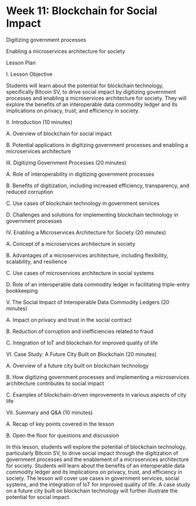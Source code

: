 # Week 11: Blockchain for Social Impact

Digitizing government processes&#x20;

Enabling a microservices architecture for society&#x20;

&#x20;&#x20;

Lesson Plan&#x20;

&#x20;&#x20;

I. Lesson Objective&#x20;

Students will learn about the potential for blockchain technology, specifically Bitcoin SV, to drive social impact by digitizing government processes and enabling a microservices architecture for society. They will explore the benefits of an interoperable data commodity ledger and its implications on privacy, trust, and efficiency in society.&#x20;

&#x20;&#x20;

II. Introduction (10 minutes)&#x20;

A. Overview of blockchain for social impact&#x20;

B. Potential applications in digitizing government processes and enabling a microservices architecture&#x20;

&#x20;&#x20;

III. Digitizing Government Processes (20 minutes)&#x20;

A. Role of interoperability in digitizing government processes&#x20;

B. Benefits of digitization, including increased efficiency, transparency, and reduced corruption&#x20;

C. Use cases of blockchain technology in government services&#x20;

D. Challenges and solutions for implementing blockchain technology in government processes&#x20;

&#x20;&#x20;

IV. Enabling a Microservices Architecture for Society (20 minutes)&#x20;

A. Concept of a microservices architecture in society&#x20;

B. Advantages of a microservices architecture, including flexibility, scalability, and resilience&#x20;

C. Use cases of microservices architecture in social systems&#x20;

D. Role of an interoperable data commodity ledger in facilitating triple-entry bookkeeping&#x20;

&#x20;&#x20;

V. The Social Impact of Interoperable Data Commodity Ledgers (20 minutes)&#x20;

A. Impact on privacy and trust in the social contract&#x20;

B. Reduction of corruption and inefficiencies related to fraud&#x20;

C. Integration of IoT and blockchain for improved quality of life&#x20;

&#x20;&#x20;

VI. Case Study: A Future City Built on Blockchain (20 minutes)&#x20;

A. Overview of a future city built on blockchain technology&#x20;

B. How digitizing government processes and implementing a microservices architecture contributes to social impact&#x20;

C. Examples of blockchain-driven improvements in various aspects of city life&#x20;

&#x20;&#x20;

VII. Summary and Q\&A (10 minutes)&#x20;

A. Recap of key points covered in the lesson&#x20;

B. Open the floor for questions and discussion&#x20;

&#x20;&#x20;

In this lesson, students will explore the potential of blockchain technology, particularly Bitcoin SV, to drive social impact through the digitization of government processes and the enablement of a microservices architecture for society. Students will learn about the benefits of an interoperable data commodity ledger and its implications on privacy, trust, and efficiency in society. The lesson will cover use cases in government services, social systems, and the integration of IoT for improved quality of life. A case study on a future city built on blockchain technology will further illustrate the potential for social impact.&#x20;

&#x20;&#x20;

&#x20;&#x20;

&#x20;

&#x20;

